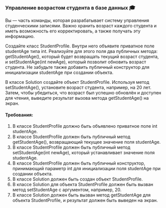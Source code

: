 
### Управление возрастом студента в базе данных 🎓

Вы — часть команды, которая разрабатывает систему управления студенческими записями. Важно хранить возраст каждого студента и иметь возможность его корректировать, а также получать эту информацию.

Создайте класс StudentProfile. Внутри него объявите приватное поле studentAge типа int. Реализуйте для этого поля два публичных метода: getStudentAge(), который будет возвращать текущий возраст студента, и setStudentAge(int newAge), который позволит обновить возраст студента. Не забудьте также добавить публичный конструктор для инициализации studentAge при создании объекта.

В классе Solution создайте объект StudentProfile. Используя метод setStudentAge(), установите возраст студента, например, на 20 лет. Затем, чтобы убедиться, что возраст был успешно обновлён и доступен для чтения, выведите результат вызова метода getStudentAge() на экран.

#### Требования:
1. В классе StudentProfile должно быть объявлено приватное поле int studentAge.
2. В классе StudentProfile должен быть публичный метод getStudentAge(), возвращающий текущее значение поля studentAge.
3. В классе StudentProfile должен быть публичный метод setStudentAge(int newAge), который устанавливает значение поля studentAge.
4. В классе StudentProfile должен быть публичный конструктор, принимающий параметр int для инициализации поля studentAge при создании объекта.
5. В классе Solution должен быть создан объект StudentProfile.
6. В классе Solution для объекта StudentProfile должен быть вызван метод setStudentAge с аргументом, например, 20.
7. В классе Solution должен быть вызван метод getStudentAge для объекта StudentProfile, и результат должен быть выведен на экран.